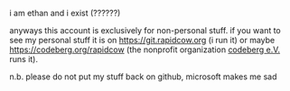 i am ethan and i exist (??????)

anyways this account is exclusively for non-personal stuff.
if you want to see my personal stuff it is on <https://git.rapidcow.org>
(i run it) or maybe <https://codeberg.org/rapidcow>
(the nonprofit organization [codeberg e.V.][] runs it).

n.b. please do not put my stuff back on github, microsoft makes me sad

[codeberg e.V.]: https://docs.codeberg.org/getting-started/what-is-codeberg/#what-is-codeberg-e.v.%3F
